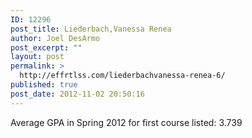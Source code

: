 ```yaml
---
ID: 12296
post_title: Liederbach,Vanessa Renea
author: Joel DesArmo
post_excerpt: ""
layout: post
permalink: >
  http://effrtlss.com/liederbachvanessa-renea-6/
published: true
post_date: 2012-11-02 20:50:16
---
```

<p>Average GPA in Spring 2012 for first course listed: 3.739</p>